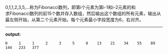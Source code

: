 0,1,1,2,3,5,…称为Fibonacci数列，即第i个元素为第i-1和i-2元素的和  
求Fibonacci数列的前15个数并存入数组，然后输出这个数组的所有元素，输出从最左侧开始，从第二个元素开始，每个元素最小字段宽度为6，右对齐。
****
**output:**
```
0     1     1     2     3     5     8    13    21    34    55    89   144   233   377
```